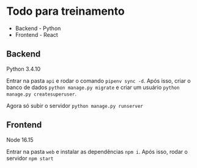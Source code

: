 # Todo para treinamento

* Backend - Python
* Frontend - React

## Backend

Python 3.4.10

Entrar na pasta `api` e rodar o comando `pipenv sync -d`. Após isso, criar o banco de dados `python manage.py migrate` e criar um usuário `python manage.py createsuperuser`.

Agora só subir o servidor `python manage.py runserver`


## Frontend

Node 16.15

Entrar na pasta `web` e instalar as dependências `npm i`. Após isso, rodar o servidor `npm start`